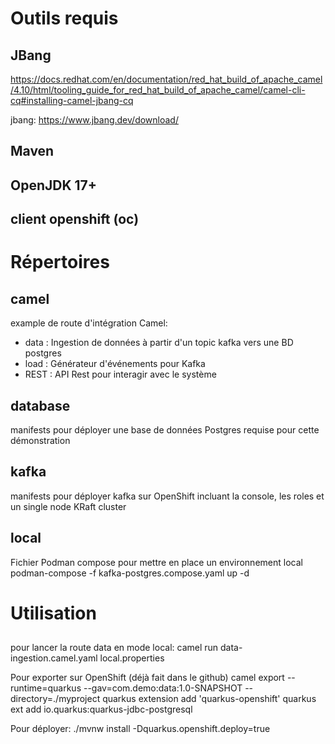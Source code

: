 
# Outils requis
## JBang
https://docs.redhat.com/en/documentation/red_hat_build_of_apache_camel/4.10/html/tooling_guide_for_red_hat_build_of_apache_camel/camel-cli-cq#installing-camel-jbang-cq

jbang:  https://www.jbang.dev/download/

## Maven

## OpenJDK 17+

## client openshift (oc)


# Répertoires
## camel
example de route d'intégration Camel:
- data : Ingestion de données à partir d'un topic kafka vers une BD postgres
- load : Générateur d'événements pour Kafka
- REST : API Rest pour interagir avec le système

## database
manifests pour déployer une base de données Postgres requise pour cette démonstration

## kafka
manifests pour déployer kafka sur OpenShift incluant la console, les roles et un single node KRaft cluster

## local
Fichier Podman compose pour mettre en place un environnement local
podman-compose -f kafka-postgres.compose.yaml up -d


# Utilisation
## 

pour lancer la route data en mode local:
camel run data-ingestion.camel.yaml local.properties

Pour exporter sur OpenShift (déjà fait dans le github)
camel export --runtime=quarkus --gav=com.demo:data:1.0-SNAPSHOT --directory=./myproject
quarkus extension add 'quarkus-openshift'
quarkus ext add io.quarkus:quarkus-jdbc-postgresql

Pour déployer:
./mvnw install -Dquarkus.openshift.deploy=true

